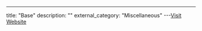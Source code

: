 ---
title: "Base"
description: ""
external_category: "Miscellaneous"
---[Visit Website](http://www.base-search.net)

